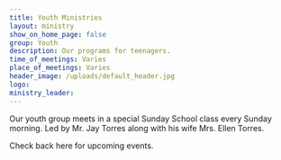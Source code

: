 ```yaml
---
title: Youth Ministries
layout: ministry
show_on_home_page: false
group: Youth
description: Our programs for teenagers.
time_of_meetings: Varies
place_of_meetings: Varies
header_image: /uploads/default_header.jpg
logo: 
ministry_leader:
---
```


Our youth group meets in a special Sunday School class every Sunday morning.  Led by Mr. Jay Torres along with his wife Mrs. Ellen Torres.

Check back here for upcoming events.